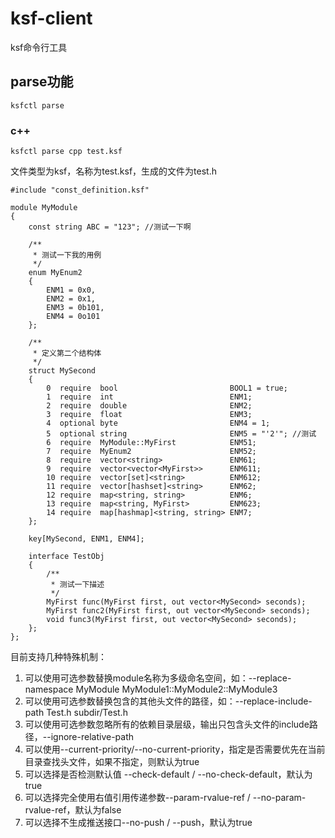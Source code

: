 # ksf-client

ksf命令行工具

## parse功能
```ksfctl parse```

### c++
```ksfctl parse cpp test.ksf```

文件类型为ksf，名称为test.ksf，生成的文件为test.h
```ksf
#include "const_definition.ksf"

module MyModule
{
    const string ABC = "123"; //测试一下啊

    /**
     * 测试一下我的用例
     */
    enum MyEnum2
    {
        ENM1 = 0x0,
        ENM2 = 0x1,
        ENM3 = 0b101,
        ENM4 = 0o101
    };

    /**
     * 定义第二个结构体
     */
    struct MySecond
    {
        0  require  bool                         BOOL1 = true;
        1  require  int                          ENM1;
        2  require  double                       ENM2;
        3  require  float                        ENM3;
        4  optional byte                         ENM4 = 1;
        5  optional string                       ENM5 = "'2'"; //测试
        6  require  MyModule::MyFirst            ENM51;
        7  require  MyEnum2                      ENM52;
        8  require  vector<string>               ENM61;
        9  require  vector<vector<MyFirst>>      ENM611;
        10 require  vector[set]<string>          ENM612;
        11 require  vector[hashset]<string>      ENM62;
        12 require  map<string, string>          ENM6;
        13 require  map<string, MyFirst>         ENM623;
        14 require  map[hashmap]<string, string> ENM7;
    };

    key[MySecond, ENM1, ENM4];

    interface TestObj
    {
        /**
         * 测试一下描述
         */
        MyFirst func(MyFirst first, out vector<MySecond> seconds);
        MyFirst func2(MyFirst first, out vector<MySecond> seconds);
        void func3(MyFirst first, out vector<MySecond> seconds);
    };
};
```

目前支持几种特殊机制：
1. 可以使用可选参数替换module名称为多级命名空间，如：--replace-namespace MyModule MyModule1::MyModule2::MyModule3
2. 可以使用可选参数替换包含的其他头文件的路径，如：--replace-include-path Test.h subdir/Test.h
3. 可以使用可选参数忽略所有的依赖目录层级，输出只包含头文件的include路径，--ignore-relative-path
4. 可以使用--current-priority/--no-current-priority，指定是否需要优先在当前目录查找头文件，如果不指定，则默认为true
5. 可以选择是否检测默认值  --check-default / --no-check-default，默认为true
6. 可以选择完全使用右值引用传递参数--param-rvalue-ref / --no-param-rvalue-ref，默认为false
7. 可以选择不生成推送接口--no-push / --push，默认为true